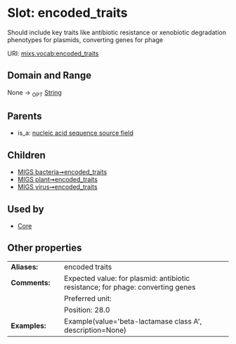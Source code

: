 
# Slot: encoded_traits


Should include key traits like antibiotic resistance or xenobiotic degradation phenotypes for plasmids, converting genes for phage

URI: [mixs.vocab:encoded_traits](https://w3id.org/mixs/vocab/encoded_traits)


## Domain and Range

None ->  <sub>OPT</sub> [String](types/String.md)

## Parents

 *  is_a: [nucleic acid sequence source field](nucleic_acid_sequence_source_field.md)

## Children

 *  [MIGS bacteria➞encoded_traits](MIGS_bacteria_encoded_traits.md)
 *  [MIGS plant➞encoded_traits](MIGS_plant_encoded_traits.md)
 *  [MIGS virus➞encoded_traits](MIGS_virus_encoded_traits.md)

## Used by

 * [Core](Core.md)

## Other properties

|  |  |  |
| --- | --- | --- |
| **Aliases:** | | encoded traits |
| **Comments:** | | Expected value: for plasmid: antibiotic resistance; for phage: converting genes |
|  | | Preferred unit:  |
|  | | Position: 28.0 |
| **Examples:** | | Example(value='beta-lactamase class A', description=None) |

